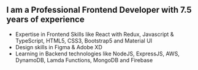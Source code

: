## I am a Professional Frontend Developer with 7.5 years of experience

- Expertise in Frontend Skills like React with Redux, Javascript & TypeScript, HTML5, CSS3, Bootstrap5 and Material UI
- Design skills in Figma & Adobe XD
- Learning in Backend technologies like NodeJS, ExpressJS, AWS, DynamoDB, Lamda Functions, MongoDB and Firebase
